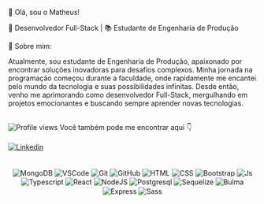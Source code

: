 
👋 Olá, sou o Matheus!

🚀 Desenvolvedor Full-Stack | 📚 Estudante de Engenharia de Produção 

🔭 Sobre mim:

Atualmente, sou estudante de Engenharia de Produção, apaixonado por encontrar soluções inovadoras para desafios complexos. Minha jornada na programação começou durante a faculdade, onde rapidamente me encantei pelo mundo da tecnologia e suas possibilidades infinitas. Desde então, venho me aprimorando como desenvolvedor Full-Stack, mergulhando em projetos emocionantes e buscando sempre aprender novas tecnologias.

<br/>
<img src="https://komarev.com/ghpvc/?username=Matheus562&color=yellow" alt="Profile views" /> 
Você também pode me encontrar aqui 👇

<div>
</br>


<a href="https://www.linkedin.com/in/matheuslucassilva/" target="_blank">
 <img align="center" src="https://img.shields.io/badge/LinkedIn-0077B5?style=for-the-badge&logo=linkedin&logoColor=white" alt="Linkedin"/>
</a>

</div>
<br>



<div align="center"><br>

  <img align="center" alt="MongoDB" src="https://img.shields.io/badge/MongoDB-4EA94B?style=for-the-badge&logo=mongodb&logoColor=white">
  <img align="center" alt="VSCode" src="https://img.shields.io/badge/Visual_Studio_Code-0078D4?style=for-the-badge&logo=visual%20studio%20code&logoColor=white">
  <img align="center" alt="Git" src="https://img.shields.io/badge/GIT-E44C30?style=for-the-badge&logo=git&logoColor=white">
  <img align="center" alt="GitHub" src="https://img.shields.io/badge/GitHub-100000?style=for-the-badge&logo=github&logoColor=white">
  <img align="center" alt="HTML" src="https://img.shields.io/badge/HTML5-E34F26?style=for-the-badge&logo=html5&logoColor=white">
  <img align="center" alt="CSS" src="https://img.shields.io/badge/CSS3-1572B6?style=for-the-badge&logo=css3&logoColor=white">
  <img align="center" alt="Bootstrap" src="https://img.shields.io/badge/Bootstrap-563D7C?style=for-the-badge&logo=bootstrap&logoColor=white">
  <img align="center" alt="Js" src="https://img.shields.io/badge/JavaScript-323330?style=for-the-badge&logo=javascript&logoColor=F7DF1E">
  <img align="center" alt="Typescript" src="https://img.shields.io/badge/TypeScript-007ACC?style=for-the-badge&logo=typescript&logoColor=white">
  <img align="center" alt="React" src="https://img.shields.io/badge/React-20232A?style=for-the-badge&logo=react&logoColor=61DAFB">
  <img align="center" alt="NodeJS" src="https://img.shields.io/badge/Node.js-43853D?style=for-the-badge&logo=node.js&logoColor=white">
  <img align="center" alt="Postgresql" src="https://img.shields.io/badge/PostgreSQL-316192?style=for-the-badge&logo=postgresql&logoColor=white">
  <img align="center" alt="Sequelize" src="https://img.shields.io/badge/Sequelize-52B0E7?style=for-the-badge&logo=Sequelize&logoColor=white">  
  <img align="center" alt="Bulma" src="https://img.shields.io/badge/Bulma-00D1B2?style=for-the-badge&logo=Bulma&logoColor=white">  
  <img align="center" alt="Express" src="https://img.shields.io/badge/Express.js-000000?style=for-the-badge&logo=express&logoColor=white">  
  <img align="center" alt="Sass" src="https://img.shields.io/badge/Sass-CC6699?style=for-the-badge&logo=sass&logoColor=white">  
 </div>
 
 <br/>
 <br>
